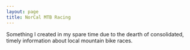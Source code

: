 ```yaml
---
layout: page
title: NorCal MTB Racing
---
```


Something I created in my spare time due to the dearth of consolidated, timely information about local mountain bike races.